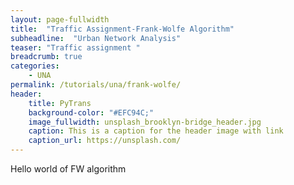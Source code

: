 ```yaml
---
layout: page-fullwidth
title:  "Traffic Assignment-Frank-Wolfe Algorithm"
subheadline:  "Urban Network Analysis"
teaser: "Traffic assignment "
breadcrumb: true
categories:
    - UNA
permalink: /tutorials/una/frank-wolfe/
header:
	title: PyTrans
	background-color: "#EFC94C;"
	image_fullwidth: unsplash_brooklyn-bridge_header.jpg
	caption: This is a caption for the header image with link
    caption_url: https://unsplash.com/
---
```

Hello world of FW algorithm